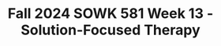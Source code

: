 ---
layout: single_embed_slide
title: "Fall 2024 SOWK 581 Week 13 - Solution-Focused Therapy"
presentation_id: IttOXb
slides:
  - slide_name: ../deck-IttOXb-large-0.jpeg
    slide_thumbnail: ../deck-IttOXb-thumb-0.jpeg
    slide_alt: "A flashlight shines on the words 'Solution-Focused Therapy.' Below, text reads: 'Jacob Campbell, Ph.D. LICSW, Heritage University, Fall 2024, SOWK 581, Week 14,' on a dark blue background."
  - slide_name: ../deck-IttOXb-large-1.jpeg
    slide_thumbnail: ../deck-IttOXb-thumb-1.jpeg
    slide_alt: "Slide with 'The Plan for Week 13' title. **Agenda:** Apply for graduation, basics of solution-focused therapy, demonstration, solution-oriented family assessment, role-play activity. **Learning Objectives:** Describe therapy strategies, conduct family assessment, engage in treatment planning."
  - slide_name: ../deck-IttOXb-large-2.jpeg
    slide_thumbnail: ../deck-IttOXb-thumb-2.jpeg
    slide_alt: "A graduation application form with text annotations highlights sections: 'If you know ID, add it otherwise we will,' 'Sign and Date,' and lists course numbers. Title: 'Graduation Application. Wait, OMG... are we almost there?'"
  - slide_name: ../deck-IttOXb-large-3.jpeg
    slide_thumbnail: ../deck-IttOXb-thumb-3.jpeg
    slide_alt: "A graphic of a flashlight illuminates the words 'Collaborative Solutions' on the right. On the left, text reads: 'Being focused on solutions doesn’t negate the importance of the collaborative process.' Additional details include 'Solution-Focused Therapy,' 'Jacob Campbell, Ph.D., LICSW, Heritage University,' and 'Fall 2024 SOWK 581,' with a citation '(Cooper & Granucci Lesser, 2022).'"
  - slide_name: ../deck-IttOXb-large-4.jpeg
    slide_thumbnail: ../deck-IttOXb-thumb-4.jpeg
    slide_alt: "The slide features an arrow pointing from 'Hopelessness' to 'Hopeful,' signifying transition in therapy focus. Text discusses Solution-Focused Therapy. Subheading: 'Focus of Treatment for Solution-Focused Therapy.'"
  - slide_name: ../deck-IttOXb-large-5.jpeg
    slide_thumbnail: ../deck-IttOXb-thumb-5.jpeg
    slide_alt: "A blue slide displays various types of questions used in solution-focused therapy. These include presuppositional, exception, scaling, coping, problem tracking, and miracle questions. It provides definitions and contexts for each type."
  - slide_name: ../deck-IttOXb-large-6.jpeg
    slide_thumbnail: ../deck-IttOXb-thumb-6.jpeg
    slide_alt: "Two silhouetted figures stand facing each other with speech bubbles. Text describes three types: Direct Compliments, Indirect Compliments, and Self-Complimenting, used in solution-focused therapy. Title: 'Three Types of Complements.'"
  - slide_name: ../deck-IttOXb-large-7.jpeg
    slide_thumbnail: ../deck-IttOXb-thumb-7.jpeg
    slide_alt: "The slide presents five components of 'Solution-oriented Family Assessment': defining the problem, meaning making, determining customers for change, coauthoring a family story, and creating a change blueprint."
  - slide_name: ../deck-IttOXb-large-8.jpeg
    slide_thumbnail: ../deck-IttOXb-thumb-8.jpeg
    slide_alt: "Title reads 'Role Play Prep' with three bullet points: think about solution-oriented family assessment, assign and plan roles for role-play, and prepare questions as a team. Context is educational."
  - slide_name: ../deck-IttOXb-large-9.jpeg
    slide_thumbnail: ../deck-IttOXb-thumb-9.jpeg
    slide_alt: "**The Robinson Family Role-Play Case****Patricia (Mom, 38):** Recently divorced nurse, overwhelmed balancing work and parenting. Struggles with guilt about divorce’s impact on kids.**Liam (Son, 14):** Introverted teenager, skipping school, isolating. Feels caught in parents’ conflicts.**Ella (Daughter, 9):** Cheerful but anxious, seeks reassurance, trouble sleeping, fears mom leaving.*Solution-Focused Therapy, Jacob Campbell, Ph.D., LICSW, Heritage University, Fall 2024 SOWK 581.*"
  - slide_name: ../deck-IttOXb-large-10.jpeg
    slide_thumbnail: ../deck-IttOXb-thumb-10.jpeg
    slide_alt: "A slide titled 'The Nguyen Family Role-Play Case' details challenges faced by family members: Kim, Mai, An, and Minh. It emphasizes cultural roots, loneliness, academic pressure, and attention issues. "
  - slide_name: ../deck-IttOXb-large-11.jpeg
    slide_thumbnail: ../deck-IttOXb-thumb-11.jpeg
    slide_alt: "Slide titled 'The Morales Family Role-Play Case' describes four family members: Carlos (35, recently laid off), Rosa (34, part-time retail worker), Javier (16, outgoing teenager), and Sophia (10, sensitive child). It details their struggles with financial and emotional issues. The slide is part of a presentation on Solution-Focused Therapy, created by Jacob Campbell, Ph.D., LICSW, Heritage University, for Fall 2024 SOWK 581."
  - slide_name: ../deck-IttOXb-large-12.jpeg
    slide_thumbnail: ../deck-IttOXb-thumb-12.jpeg
    slide_alt: "An illustrated scientist holds a flask on yellow background. Text lists tasks: 'Prediction task,' 'Do something different task,' 'Pretend the miracle happened task.' Bottom text: 'Solution-Focused Therapy,' 'Jacob Campbell, Ph.D.,' 'Fall 2024 SOWK 581.'"
---